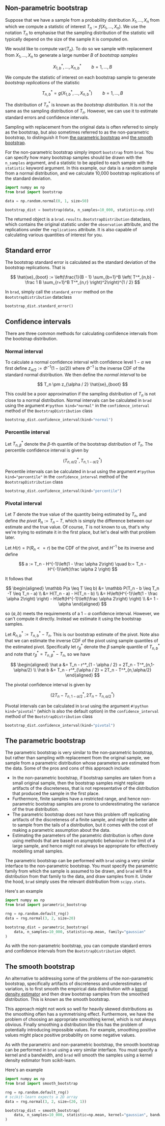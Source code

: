 ## Non-parametric bootstrap

Suppose that we have a sample from a probability distribution $X_1, \dots, X_n$
from which we compute a statistic of interest $T_n := f(X_1, \dots, X_n)$. We
use the notation $T_n$ to emphasise that the sampling distribution of the
statistic will typically depend on the size of the sample it is computed on.

We would like to compute $\mathrm{var}(T_n)$. To do so we sample with
replacement from $X_1, \dots, X_n$ to generate a large number $B$ of _bootstrap
samples_

$$
    X^*_{1,b}, \dots, X^*_{n,b} \quad\quad b=1,\dots,B
$$

We compute the statistic of interest on each bootstrap sample to generate
_bootstrap replications_ of the statistic

$$
    T^*_{n, b} = g(X^*_{1,b}, \dots, X^*_{n,b}) \quad\quad b=1,\dots,B
$$

The distribution of $T^*_n$ is known as the _bootstrap distribution_. It is
_not_ the same as the sampling distribution of $T_n$. However, we can use it to
estimate standard errors and confidence intervals.

Sampling with replacement from the original data is often referred to simply as
the bootstrap, but also sometimes referred to as the non-parametric bootstrap,
to distinguish it from [the parametric bootstrap](#the-parametric-bootstrap) and
[the smooth bootstrap](#the-smooth-bootstrap).

For the non-parametric bootstrap simply import `bootstrap` from `brad`. You can
specify how many bootstrap samples should be drawn with the `n_samples`
argument, and a statistic to be applied to each sample with the `statistic`
keyword argument. In this example, our data is a random sample from a normal
distribution, and we calculate 10,000 bootstrap replications of the standard
deviation.

```python
import numpy as np
from brad import bootstrap

data = np.random.normal(0, 1, size=50)

bootstrap_dist = bootstrap(data, n_samples=10_000, statistic=np.std)
```

The returned object is a `brad.results.BootstrapDistribution` dataclass, which
contains the original statistic under the `observation` attribute, and the
replications under the `replications` attribute. It is also capable of
calculating various quantities of interest for you.

## Standard error

The bootstrap standard error is calculated as the standard deviation of the
bootstrap replications. That is

$$
    \hat{se}_{boot} := \left(\frac{1}{B - 1} \sum_{b=1}^B \left( T^*_{n,b} - \frac 1 B \sum_{r=1}^B T^*_{n,r} \right)^2\right)^{1 / 2}
$$

In `brad`, simply call the `standard_error` method on the
`BootstrapDistribution` dataclass

```python
bootstrap_dist.standard_error()
```

## Confidence intervals

There are three common methods for calculating confidence intervals from the
bootstrap distribution.

### Normal interval

To calculate a normal confidence interval with confidence level $1 - \alpha$ we
first define $z_{\alpha/2} := \Phi^{-1}(1 - (\alpha / 2))$ where $\Phi^{-1}$ is
the inverse CDF of the standard normal distribution. We then define the _normal
interval_ to be

$$
    T_n \pm z_{\alpha / 2} \hat{se}_{boot}
$$

This could be a poor approximation if the sampling distribution of $T_n$ is not
close to a normal distribution. Normal intervals can be calculated in `brad`
using the argument `#!python kind="normal"` in the `confidence_interval` method
of the `BootstrapDistribution` class

```python
bootstrap_dist.confidence_interval(kind="normal")
```

### Percentile interval

Let $T^*_{n, \beta}$ denote the $\beta$-th quantile of the bootstrap
distribution of $T_n$. The percentile confidence interval is given by

$$
    \left( T^*_{n, \alpha/2}, T^*_{n, 1-\alpha/2} \right)
$$

Percentile intervals can be calculated in `brad` using the argument
`#!python kind="percentile"` in the `confidence_interval` method of the
`BootstrapDistribution` class

```python
bootstrap_dist.confidence_interval(kind="percentile")
```

### Pivotal interval

Let $T$ denote the true value of the quantity being estimated by $T_n$, and
define _the pivot_ $R_n := T_n - T$, which is simply the difference between our
estimate and the true value. Of course, $T$ is not known to us, that's why we're
trying to estimate it in the first place, but let's deal with that problem
later.

Let $H(r) = \mathbb P(R_n <= r)$ be the CDF of the pivot, and $H^{-1}$ be its
inverse and define

$$
    a := T_n - H^{-1}\left(1 - \frac \alpha 2\right) \quad b:= T_n - H^{-1}\left(\frac \alpha 2 \right)
$$

It follows that

$$
\begin{aligned}
    \mathbb P(a \leq T \leq b) &= \mathbb P(T_n - b \leq T_n -T \leq T_n - a) \\
    &= H(T_n - a) - H(T_n - b) \\
    &= H\left(H^{-1}\left(1 - \frac \alpha 2\right) \right) - H\left(H^{-1}\left(\frac \alpha 2\right) \right) \\
    &= 1 - \alpha
\end{aligned}
$$

so $(a, b)$ meets the requirements of a $1 - \alpha$ confidence interval.
However, we can't compute it directly. Instead we estimate it using the
bootstrap samples.

Let $R^*_{n,b} := T^*_{n,b} - T_n$. This is our bootstrap estimate of the pivot.
Note also that we can estimate the inverse CDF of the pivot using sample
quantiles of the estimated pivot. Specifically let $r^*_\beta$ denote the
$\beta$ sample quantile of $T^*_{n,b}$ and note that
$r^*_\beta = T^*_{n,\beta} - T_n$, so we have

$$
\begin{aligned}
    \hat a &= T_n - r^*_{1 - \alpha / 2} = 2T_n - T^*_{n,1-\alpha/2} \\
    \hat b &= T_n - r^*_{\alpha / 2} = 2T_n - T^*_{n,\alpha/2}
\end{aligned}
$$

The pivotal confidence interval is given by

$$
    \left( 2T_n - T^*_{n, 1-\alpha/2}, 2T_n - T^*_{n, \alpha/2} \right)
$$

Pivotal intervals can be calculated in `brad` using the argument
`#!python kind="pivotal"` (which is also the default option) in the
`confidence_interval` method of the `BootstrapDistribution` class

```python
bootstrap_dist.confidence_interval(kind="pivotal")
```

## The parametric bootstrap

The parametric bootstrap is very similar to the non-parametric bootstrap, but
rather than sampling with replacement from the original sample, we sample from a
parametric distribution whose parameters are estimated from the data. Some of
the pros and cons of this approach include:

- In the non-parametric bootstrap, if bootstrap samples are taken from a small
  original sample, then the bootstrap samples might replicate artifacts of the
  discreteness, that is not representative of the distribution that produced the
  sample in the first place.
- Furthermore, finite samples have a restricted range, and hence non-parametric
  bootstrap samples are prone to underestimating the variance of the true
  distribution.
- The parametric bootstrap does not have this problem off replicating artifacts
  of the discreteness of a finite sample, and might be better able to sample
  from the tails of a distribution, but it comes with the cost of making a
  parametric assumption about the data.
- Estimating the parameters of the parametric distribution is often done using
  methods that are based on asymptotic behaviour in the limit of a large sample,
  and hence might not always be appropriate for effectively modelling small
  samples.

The parametric bootstrap can be performed with `brad` using a very similar
interface to the non-parametric bootstrap. You must specify the parametric
family from which the sample is assumed to be drawn, and `brad` will fit a
distribution from that family to the data, and draw samples from it. Under the
hood, `brad` simply uses the relevant distribution from `scipy.stats`.

Here's an example

```python
import numpy as np
from brad import parametric_bootstrap

rng = np.random.default_rng()
data = rng.normal(3, 2, size=20)

bootstrap_dist = parametric_bootstrap(
    data, n_samples=10_000, statistic=np.mean, family="gaussian"
)
```

As with the non-parametric bootstrap, you can compute standard errors and
confidence intervals from the `BootstrapDistribution` object.

## The smooth bootstrap

An alternative to addressing some of the problems of the non-parametric
bootstrap, specifically artifacts of discreteness and underestimates of
variation, is to first smooth the empirical data distribution with a
[kernel density estimator](https://en.wikipedia.org/wiki/Kernel_density_estimation)
and then draw bootstrap samples from the smoothed distribution. This is known as
the smooth bootstrap.

This approach might not work so well for heavily skewed distributions as the
smoothing often has a symmetrising effect. Furthermore, we have the problem of
choosing an appropriate smoothing kernel, which is not always obvious. Finally
smoothing a distribution like this has the problem of potentially introducing
impossible values. For example, smoothing positive values might place positive
probability on some negative values.

As with the parametric and non-parametric bootstrap, the smooth bootstrap can be
performed in `brad` using a very similar interface. You must specify a kernel
and a bandwidth, and `brad` will smooth the samples using a kernel density
estimator from scikit-learn.

Here's an example

```python
import numpy as np
from brad import smooth_bootstrap

rng = np.random.default_rng()
# scikit-learn expects a 2D array
data = rng.normal(3, 2, size=(20, 1))

bootstrap_dist = smooth_bootstrap(
    data, n_samples=10_000, statistic=np.mean, kernel="gaussian", bandwidth=0.2
)
```
